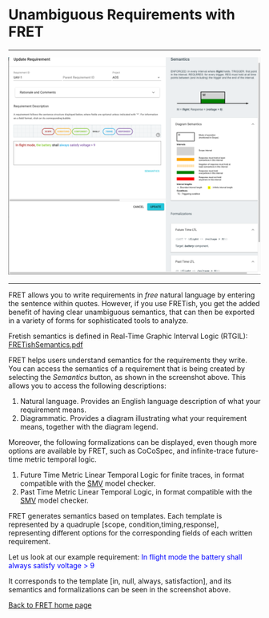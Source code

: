# Unambiguous Requirements with FRET

***

<img src="../screen_shots/SemanticsAndFormalizations.png">

***

FRET allows you to write requirements in _free_ natural language by entering the sentence within quotes. However, if you use FRETish, you get the added benefit of having clear unambiguous semantics, that can then be exported in a variety of forms for sophisticated tools to analyze.

Fretish semantics is defined in Real-Time Graphic Interval Logic (RTGIL): [FRETishSemantics.pdf](./fretishSemantics.pdf)


FRET helps users understand semantics for the requirements they write. You can access the semantics of a requirement that is being created by selecting the _Semantics_ button, as shown in the screenshot above. This allows you to access the following descriptions:

1. Natural language. Provides an English language description of what your requirement means.
2. Diagrammatic. Provides a diagram illustrating what your requirement means, together with the diagram legend.

Moreover, the following formalizations can be displayed, even though more options are available by FRET, such as CoCoSpec, and infinite-trace future-time metric temporal logic.

1. Future Time Metric Linear Temporal Logic for finite traces, in format compatible with the [SMV](https://en.wikipedia.org/wiki/NuSMV) model checker.
2. Past Time Metric Linear Temporal Logic, in format compatible with the [SMV](https://en.wikipedia.org/wiki/NuSMV) model checker.

FRET generates semantics based on templates. Each template is represented by a quadruple [scope, condition,timing,response], representing different options for the corresponding fields of each written requirement.

Let us look at our example requirement: <span style="color:blue">In flight mode the battery shall always satisfy voltage > 9 </span>

It corresponds to the template [in, null, always, satisfaction], and its semantics and formalizations can be seen in the screenshot above.

[Back to FRET home page](../../userManual.md)   
